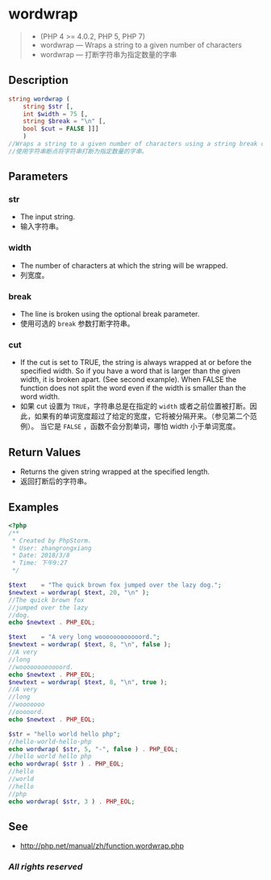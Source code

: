 # wordwrap
> - (PHP 4 >= 4.0.2, PHP 5, PHP 7)
> - wordwrap — Wraps a string to a given number of characters
> - wordwrap — 打断字符串为指定数量的字串

## Description
```php
string wordwrap ( 
    string $str [, 
    int $width = 75 [, 
    string $break = "\n" [, 
    bool $cut = FALSE ]]] 
    )
//Wraps a string to a given number of characters using a string break character.
//使用字符串断点将字符串打断为指定数量的字串。
```

## Parameters
### str
- The input string.
- 输入字符串。

### width
- The number of characters at which the string will be wrapped.
- 列宽度。

### break
- The line is broken using the optional break parameter.
- 使用可选的 `break` 参数打断字符串。

### cut
- If the cut is set to TRUE, the string is always wrapped at or before the specified width. So if you have a word that is larger than the given width, it is broken apart. (See second example). When FALSE the function does not split the word even if the width is smaller than the word width.
- 如果 cut 设置为 `TRUE`，字符串总是在指定的 `width` 或者之前位置被打断。因此，如果有的单词宽度超过了给定的宽度，它将被分隔开来。（参见第二个范例）。 当它是 `FALSE` ，函数不会分割单词，哪怕 width 小于单词宽度。

## Return Values
- Returns the given string wrapped at the specified length.
- 返回打断后的字符串。

## Examples
```php
<?php
/**
 * Created by PhpStorm.
 * User: zhangrongxiang
 * Date: 2018/3/8
 * Time: 下午9:27
 */

$text    = "The quick brown fox jumped over the lazy dog.";
$newtext = wordwrap( $text, 20, "\n" );
//The quick brown fox
//jumped over the lazy
//dog.
echo $newtext . PHP_EOL;

$text    = "A very long woooooooooooord.";
$newtext = wordwrap( $text, 8, "\n", false );
//A very
//long
//woooooooooooord.
echo $newtext . PHP_EOL;
$newtext = wordwrap( $text, 8, "\n", true );
//A very
//long
//wooooooo
//ooooord.
echo $newtext . PHP_EOL;

$str = "hello world hello php";
//hello-world-hello-php
echo wordwrap( $str, 5, "-", false ) . PHP_EOL;
//hello world hello php
echo wordwrap( $str ) . PHP_EOL;
//hello
//world
//hello
//php
echo wordwrap( $str, 3 ) . PHP_EOL;
```

## See
- <http://php.net/manual/zh/function.wordwrap.php>

### *All rights reserved*